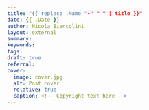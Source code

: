 ```yaml
---
title: "{{ replace .Name "-" " " | title }}"
date: {{ .Date }}
author: Nicola Biancolini
layout: external
summary: 
keywords: 
tags:
draft: true
referral: 
cover:
  image: cover.jpg
  alt: Post cover
  relative: true
  caption: <!-- Copyright text here -->
---
```


<!-- 
  No writing is needed 🙂
  Just add a summary and referral URL.
-->

